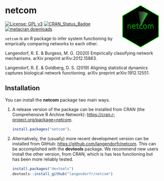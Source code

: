 # netcom <img src="man/figures/netcom_sticker.png" align="right" width="120" />

[![License: GPL v3](https://img.shields.io/badge/License-GPL%20v3-blue.svg)](http://www.gnu.org/licenses/gpl-3.0)
[![CRAN_Status_Badge](http://www.r-pkg.org/badges/version/netcom)](https://cran.r-project.org/package=netcom)
[![metacran downloads](https://cranlogs.r-pkg.org/badges/grand-total/netcom)](https://cran.r-project.org/package=netcom)

`netcom` is an R package to infer system functioning by emprically comparing networks to each other.

Langendorf, R. E. & Burgess, M. G. (2020) Empirically classifying network mechanisms. arXiv preprint arXiv:2012.15863.

Langendorf, R. E. & Goldberg, D. S. (2019) Aligning statistical dynamics captures biological network functioning. arXiv preprint arXiv:1912.12551.

## Installation

You can install the **netcom** package two main ways.

1. A release version of the package can be installed from CRAN (the Comprehensive R Archive Network): https://cran.r-project.org/package=netcom.

   ```R
   install.packages("netcom").
   ```

2. Alternatively, the (usually) more recent development version can be installed from GitHub: https://github.com/langendorfr/netcom. This can be accomplished with the **devtools** package. We recommend new users install the other version, from CRAN, which is has less functioning but has been more reliably tested.
   ```R
   install.packages("devtools")
   devtools::install_github("langendorfr/netcom")
   ```
